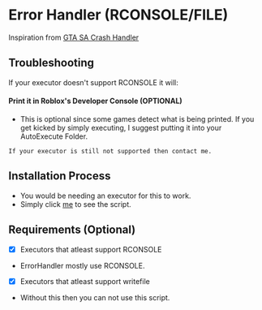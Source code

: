 # Error Handler (RCONSOLE/FILE)
Inspiration from [GTA SA Crash Handler](https://www.gtainside.com/en/sanandreas/other/116027-gta-sa-crash-handler-asi-plugin/)

## Troubleshooting
If your executor doesn't support RCONSOLE it will:
#### Print it in Roblox's Developer Console (OPTIONAL)
- This is optional since some games detect what is being printed.
If you get kicked by simply executing, I suggest putting it into your AutoExecute Folder.

`If your executor is still not supported then contact me.`

## Installation Process
- You would be needing an executor for this to work.
- Simply click [me](https://github.com/Empire4946/error-catcherRCONSOLE/releases) to see the script.

## Requirements (Optional)
- [x] Executors that atleast support RCONSOLE
- ErrorHandler mostly use RCONSOLE.
- [x] Executors that atleast support writefile
- Without this then you can not use this script.
